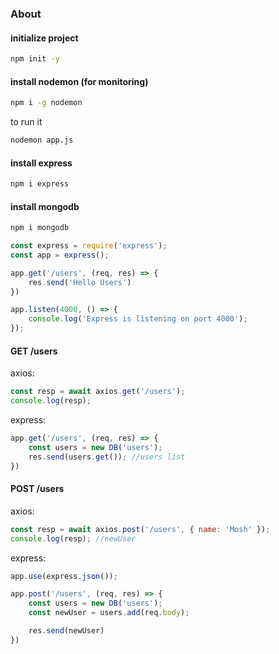 ### About 

#### initialize project 
```bash
npm init -y
```

#### install nodemon (for monitoring) 
```bash
npm i -g nodemon 
```
to run it
```bash
nodemon app.js
```

#### install express
```bash
npm i express
```

#### install mongodb
```bash
npm i mongodb
```

```js
const express = require('express');
const app = express();

app.get('/users', (req, res) => {
    res.send('Hello Users')
})

app.listen(4000, () => {
    console.log('Express is listening on port 4000');
});
```


#### GET /users

axios:
```js
const resp = await axios.get('/users');
console.log(resp);
```

express: 
```js
app.get('/users', (req, res) => {
    const users = new DB('users');
    res.send(users.get()); //users list
})
```


#### POST /users

axios:
```js
const resp = await axios.post('/users', { name: 'Mosh' });
console.log(resp); //newUser
```

express: 
```js
app.use(express.json());
```

```js
app.post('/users', (req, res) => {
    const users = new DB('users');
    const newUser = users.add(req.body);

    res.send(newUser)
})
```